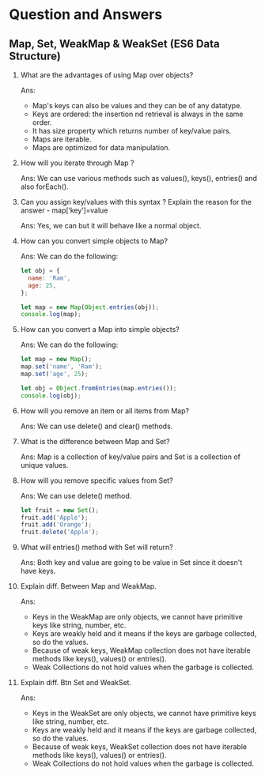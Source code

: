 # Question and Answers

## Map, Set, WeakMap & WeakSet (ES6 Data Structure)

1. What are the advantages of using Map over objects?

   Ans:

   - Map's keys can also be values and they can be of any datatype.
   - Keys are ordered: the insertion nd retrieval is always in the same order.
   - It has size property which returns number of key/value pairs.
   - Maps are iterable.
   - Maps are optimized for data manipulation.

2. How will you iterate through Map ?

   Ans: We can use various methods such as values(), keys(), entries() and also forEach().

3. Can you assign key/values with this syntax ? Explain the reason for the answer - map[‘key’]=value

   Ans: Yes, we can but it will behave like a normal object.

4. How can you convert simple objects to Map?

   Ans: We can do the following:

   ```javascript
   let obj = {
     name: 'Ram',
     age: 25,
   };

   let map = new Map(Object.entries(obj));
   console.log(map);
   ```

5. How can you convert a Map into simple objects?

   Ans: We can do the following:

   ```javascript
   let map = new Map();
   map.set('name', 'Ram');
   map.set('age', 25);

   let obj = Object.fromEntries(map.entries());
   console.log(obj);
   ```

6. How will you remove an item or all items from Map?

   Ans: We can use delete() and clear() methods.

7. What is the difference between Map and Set?

   Ans: Map is a collection of key/value pairs and Set is a collection of unique values.

8. How will you remove specific values from Set?

   Ans: We can use delete() method.

   ```javascript
   let fruit = new Set();
   fruit.add('Apple');
   fruit.add('Orange');
   fruit.delete('Apple');
   ```

9. What will entries() method with Set will return?

   Ans: Both key and value are going to be value in Set since it doesn't have keys.

10. Explain diff. Between Map and WeakMap.

    Ans:

    - Keys in the WeakMap are only objects, we cannot have primitive keys like string, number, etc.
    - Keys are weakly held and it means if the keys are garbage collected, so do the values.
    - Because of weak keys, WeakMap collection does not have iterable methods like keys(), values() or entries().
    - Weak Collections do not hold values when the garbage is collected.

11. Explain diff. Btn Set and WeakSet.

    Ans:

    - Keys in the WeakSet are only objects, we cannot have primitive keys like string, number, etc.
    - Keys are weakly held and it means if the keys are garbage collected, so do the values.
    - Because of weak keys, WeakSet collection does not have iterable methods like keys(), values() or entries().
    - Weak Collections do not hold values when the garbage is collected.
